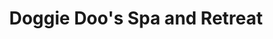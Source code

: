 ---
title: "Doggie Doo's Spa and Retreat"
url: /shakopee/doggie-doos-spa-and-retreat/
shop: pet grooming
---